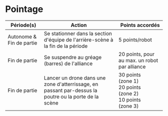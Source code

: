 # Pointage

| Période(s) | Action | Points accordés |
|---------|--------|-----------------|
| Autonome & Fin de partie | Se stationner dans la section d'équipe de l'arrière-scène à la fin de la période | 5 points/robot |
| Fin de partie | Se suspendre au gréage (barres) de l'alliance | 20 points, pour au max. un robot par alliance |
| Fin de partie | Lancer un drone dans une zone d'atterrissage, en passant par-dessus la poutre ou la porte de la scène | 30 points (zone 1)<br>20 points (zone 2)<br>10 points (zone 3) |